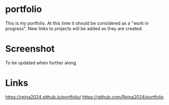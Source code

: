 # portfolio
This is my portfolio. At this time it should be considered as a "work in progress". New links to projects will be added as they are created.

# Screenshot
To be updated when further along

# Links
https://reina2024.github.io/portfolio/
https://github.com/Reina2024/portfolio